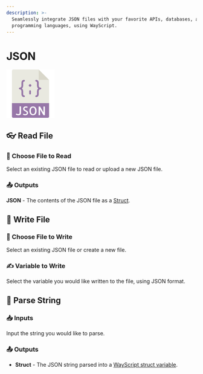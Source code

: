 ```yaml
---
description: >-
  Seamlessly integrate JSON files with your favorite APIs, databases, and
  programming languages, using WayScript.
---
```


# JSON

![Read and Write .JSON Files](../../.gitbook/assets/json_module.png)

## 👓 Read File

### 📂 Choose File to Read

Select an existing JSON file to read or upload a new JSON file.

### 📤 Outputs

**JSON** - The contents of the JSON file as a [Struct](../../getting_started/variables.md#structs).

## 📝 Write File

### 📂 Choose File to Write

Select an existing JSON file or create a new file.

### ✍ Variable to Write

Select the variable you would like written to the file, using JSON format.

## 🧶 Parse String

### 📥 Inputs

Input the string you would like to parse.

### 📤 Outputs

* **Struct** - The JSON string parsed into a [WayScript struct variable](../../getting_started/variables.md#structs).

